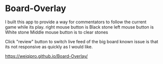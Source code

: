 # Board-Overlay

I built this app to provide a way for commentators to follow the current game while its play.
right mouse button is Black stone
left mouse button is White stone
Middle mouse button is to clear stones

Click "review" button to switch live feed of the big board
known issue is that its not responsive as quickly as I would like.

https://weiqipro.github.io/Board-Overlay/
